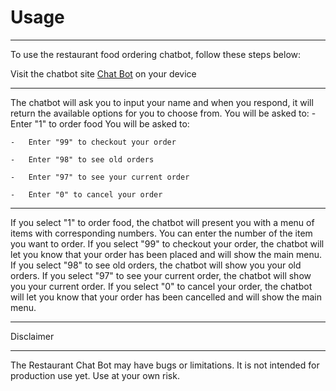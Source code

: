 # Usage

---

To use the restaurant food ordering chatbot, follow these steps below:

  Visit the chatbot site [Chat Bot](https://chatbot-zznn.onrender.com/) on your device

---
The chatbot will ask you to input your name and when you respond, it will return the available options for you to choose from.
  You will be asked to:
    -   Enter "1" to order food
  You will be asked to:

    -   Enter "99" to checkout your order 

    -   Enter "98" to see old orders

    -   Enter "97" to see your current order

    -   Enter "0" to cancel your order
---
 If you select "1" to order food, the chatbot will present you with a menu of items with corresponding numbers. You can enter the number of the item you want to order.
  If you select "99" to checkout your order, the chatbot will let you know that your order has been placed and will show the main menu.
  If you select "98" to see old orders, the chatbot will show you your old orders.
 If you select "97" to see your current order, the chatbot will show you your current order.
  If you select "0" to cancel your order, the chatbot will let you know that your order has been cancelled and will show the main menu.

---
 Disclaimer

---

The Restaurant Chat Bot may have bugs or limitations. It is not intended for production use yet. Use at your own risk.
